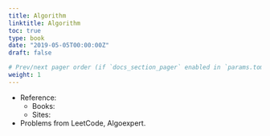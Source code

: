 ```yaml
---
title: Algorithm
linktitle: Algorithm
toc: true
type: book
date: "2019-05-05T00:00:00Z"
draft: false

# Prev/next pager order (if `docs_section_pager` enabled in `params.toml`)
weight: 1
---
```




- Reference:
  - Books:
  - Sites:
- Problems from LeetCode, Algoexpert. 


<!-- {{< list_children >}} -->
